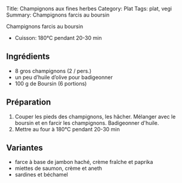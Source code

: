 Title: Champignons aux fines herbes
Category: Plat
Tags: plat, vegi
Summary: Champignons farcis au boursin

Champignons farcis au boursin

- Cuisson: 180°C pendant 20-30 min

## Ingrédients

- 8 gros champignons (2 / pers.)
- un peu d’huile d’olive pour badigeonner
- 100 g de Boursin (6 portions)


## Préparation
1. Couper les pieds des champignons, les hâcher. Mélanger avec le boursin et en farcir les champignons. Badigeonner d'huile.
2. Mettre au four à 180°C pendant 20-30 min

## Variantes
- farce à base de jambon haché, crème fraîche et paprika
- miettes de saumon, crème et aneth
- sardines et béchamel